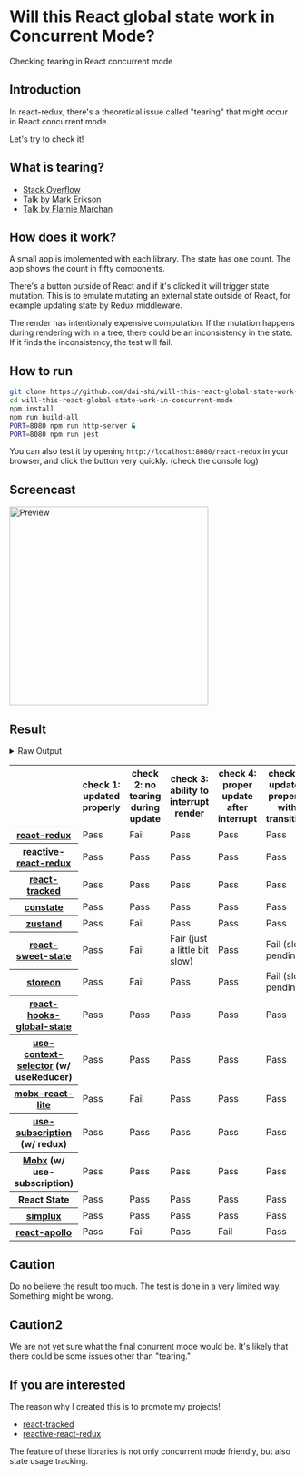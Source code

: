 # Will this React global state work in Concurrent Mode?

Checking tearing in React concurrent mode

## Introduction

In react-redux, there's a theoretical issue called "tearing"
that might occur in React concurrent mode.

Let's try to check it!

## What is tearing?

- [Stack Overflow](https://stackoverflow.com/questions/54891675/what-is-tearing-in-the-context-of-the-react-redux)
- [Talk by Mark Erikson](https://www.youtube.com/watch?v=yOZ4Ml9LlWE&t=933s)
- [Talk by Flarnie Marchan](https://www.youtube.com/watch?v=V1Ly-8Z1wQA&t=1079s)

## How does it work?

A small app is implemented with each library.
The state has one count.
The app shows the count in fifty components.

There's a button outside of React and
if it's clicked it will trigger state mutation.
This is to emulate mutating an external state outside of React,
for example updating state by Redux middleware.

The render has intentionaly expensive computation.
If the mutation happens during rendering with in a tree,
there could be an inconsistency in the state.
If it finds the inconsistency, the test will fail.

## How to run

```bash
git clone https://github.com/dai-shi/will-this-react-global-state-work-in-concurrent-mode.git
cd will-this-react-global-state-work-in-concurrent-mode
npm install
npm run build-all
PORT=8080 npm run http-server &
PORT=8080 npm run jest
```

You can also test it by opening `http://localhost:8080/react-redux`
in your browser, and click the button very quickly. (check the console log)

## Screencast

<img src="https://user-images.githubusercontent.com/490574/61502196-ce109200-aa0d-11e9-9efc-6203545d367c.gif" alt="Preview" width="350" />

## Result

<details>
<summary>Raw Output</summary>

```
  react-redux
    check with events from outside
      ✓ check 1: updated properly (3278ms)
      ✕ check 2: no tearing during update (22ms)
      ✓ check 3: ability to interrupt render (1ms)
      ✓ check 4: proper update after interrupt (1496ms)
    check with useTransaction
      ✓ check 5: updated properly with transition (2536ms)
      ✕ check 6: no tearing with transition (2ms)
      ✕ check 7: proper branching with transition (5430ms)
  reactive-react-redux
    check with events from outside
      ✓ check 1: updated properly (3182ms)
      ✓ check 2: no tearing during update (2ms)
      ✓ check 3: ability to interrupt render (1ms)
      ✓ check 4: proper update after interrupt (1361ms)
    check with useTransaction
      ✓ check 5: updated properly with transition (2476ms)
      ✓ check 6: no tearing with transition (5ms)
      ✕ check 7: proper branching with transition (7427ms)
  react-tracked
    check with events from outside
      ✓ check 1: updated properly (8379ms)
      ✓ check 2: no tearing during update (1ms)
      ✓ check 3: ability to interrupt render
      ✓ check 4: proper update after interrupt (2462ms)
    check with useTransaction
      ✓ check 5: updated properly with transition (3532ms)
      ✓ check 6: no tearing with transition (1ms)
      ✓ check 7: proper branching with transition (3716ms)
  constate
    check with events from outside
      ✓ check 1: updated properly (8146ms)
      ✓ check 2: no tearing during update
      ✓ check 3: ability to interrupt render
      ✓ check 4: proper update after interrupt (1134ms)
    check with useTransaction
      ✓ check 5: updated properly with transition (4692ms)
      ✓ check 6: no tearing with transition (1ms)
      ✓ check 7: proper branching with transition (4512ms)
  zustand
    check with events from outside
      ✓ check 1: updated properly (3257ms)
      ✕ check 2: no tearing during update (24ms)
      ✓ check 3: ability to interrupt render
      ✓ check 4: proper update after interrupt (1465ms)
    check with useTransaction
      ✓ check 5: updated properly with transition (2520ms)
      ✕ check 6: no tearing with transition (2ms)
      ✕ check 7: proper branching with transition (5425ms)
  react-sweet-state
    check with events from outside
      ✓ check 1: updated properly (11066ms)
      ✕ check 2: no tearing during update (1ms)
      ✕ check 3: ability to interrupt render (1ms)
      ✓ check 4: proper update after interrupt (2426ms)
    check with useTransaction
      ✕ check 5: updated properly with transition (3980ms)
      ✕ check 6: no tearing with transition (40ms)
      ✕ check 7: proper branching with transition (8695ms)
  storeon
    check with events from outside
      ✓ check 1: updated properly (3237ms)
      ✕ check 2: no tearing during update (21ms)
      ✓ check 3: ability to interrupt render
      ✓ check 4: proper update after interrupt (1476ms)
    check with useTransaction
      ✕ check 5: updated properly with transition (2646ms)
      ✓ check 6: no tearing with transition (19ms)
      ✕ check 7: proper branching with transition (7421ms)
  react-hooks-global-state
    check with events from outside
      ✓ check 1: updated properly (8373ms)
      ✓ check 2: no tearing during update (1ms)
      ✓ check 3: ability to interrupt render (1ms)
      ✓ check 4: proper update after interrupt (2447ms)
    check with useTransaction
      ✓ check 5: updated properly with transition (3531ms)
      ✓ check 6: no tearing with transition (4ms)
      ✓ check 7: proper branching with transition (3712ms)
  use-context-selector
    check with events from outside
      ✓ check 1: updated properly (8383ms)
      ✓ check 2: no tearing during update (1ms)
      ✓ check 3: ability to interrupt render
      ✓ check 4: proper update after interrupt (1349ms)
    check with useTransaction
      ✓ check 5: updated properly with transition (3551ms)
      ✓ check 6: no tearing with transition (1ms)
      ✓ check 7: proper branching with transition (3617ms)
  mobx-react-lite
    check with events from outside
      ✓ check 1: updated properly (2885ms)
      ✕ check 2: no tearing during update (1ms)
      ✓ check 3: ability to interrupt render (1ms)
      ✓ check 4: proper update after interrupt (1337ms)
    check with useTransaction
      ✓ check 5: updated properly with transition (2632ms)
      ✕ check 6: no tearing with transition (2ms)
      ✕ check 7: proper branching with transition (5565ms)
  use-subscription
    check with events from outside
      ✓ check 1: updated properly (8657ms)
      ✓ check 2: no tearing during update (1ms)
      ✓ check 3: ability to interrupt render
      ✓ check 4: proper update after interrupt (2378ms)
    check with useTransaction
      ✓ check 5: updated properly with transition (4595ms)
      ✓ check 6: no tearing with transition (1ms)
      ✕ check 7: proper branching with transition (7426ms)
  mobx-use-sub
    check with events from outside
      ✓ check 1: updated properly (8387ms)
      ✓ check 2: no tearing during update (1ms)
      ✓ check 3: ability to interrupt render
      ✓ check 4: proper update after interrupt (2444ms)
    check with useTransaction
      ✓ check 5: updated properly with transition (3646ms)
      ✓ check 6: no tearing with transition (2ms)
      ✕ check 7: proper branching with transition (6440ms)
  react-state
    check with events from outside
      ✓ check 1: updated properly (8404ms)
      ✓ check 2: no tearing during update (2ms)
      ✓ check 3: ability to interrupt render
      ✓ check 4: proper update after interrupt (2273ms)
    check with useTransaction
      ✓ check 5: updated properly with transition (3570ms)
      ✓ check 6: no tearing with transition (4ms)
      ✓ check 7: proper branching with transition (2522ms)
  simplux
    check with events from outside
      ✓ check 1: updated properly (8445ms)
      ✓ check 2: no tearing during update (1ms)
      ✓ check 3: ability to interrupt render
      ✓ check 4: proper update after interrupt (1139ms)
    check with useTransaction
      ✓ check 5: updated properly with transition (3561ms)
      ✓ check 6: no tearing with transition (6ms)
      ✕ check 7: proper branching with transition (5404ms)
  react-apollo
    check with events from outside
      ✓ check 1: updated properly (3380ms)
      ✕ check 2: no tearing during update (21ms)
      ✓ check 3: ability to interrupt render
      ✕ check 4: proper update after interrupt (5189ms)
    check with useTransaction
      ✓ check 5: updated properly with transition (3528ms)
      ✕ check 6: no tearing with transition (6ms)
      ✕ check 7: proper branching with transition (5455ms)
```

</details>

<table>
  <tr>
    <th></th>
    <th>check 1: updated properly</th>
    <th>check 2: no tearing during update</th>
    <th>check 3: ability to interrupt render</th>
    <th>check 4: proper update after interrupt</th>
    <th>check 5: updated properly with transition</th>
    <th>check 6: no tearing with transition</th>
    <th>check 7: proper branching with transition</th>
  </tr>

  <tr>
    <th><a href="https://react-redux.js.org">react-redux</a></th>
    <td>Pass</td>
    <td>Fail</td>
    <td>Pass</td>
    <td>Pass</td>
    <td>Pass</td>
    <td>Fail</td>
    <td>Fail</td>
  </tr>

  <tr>
    <th><a href="https://github.com/dai-shi/reactive-react-redux">reactive-react-redux</a></th>
    <td>Pass</td>
    <td>Pass</td>
    <td>Pass</td>
    <td>Pass</td>
    <td>Pass</td>
    <td>Pass</td>
    <td>Fail</td>
  </tr>

  </tr>
    <th><a href="https://react-tracked.js.org">react-tracked</a></th>
    <td>Pass</td>
    <td>Pass</td>
    <td>Pass</td>
    <td>Pass</td>
    <td>Pass</td>
    <td>Pass</td>
    <td>Pass</td>
  </tr>

  </tr>
    <th><a href="https://github.com/diegohaz/constate">constate</a></th>
    <td>Pass</td>
    <td>Pass</td>
    <td>Pass</td>
    <td>Pass</td>
    <td>Pass</td>
    <td>Pass</td>
    <td>Pass</td>
  </tr>

  </tr>
    <th><a href="https://github.com/react-spring/zustand">zustand</a></th>
    <td>Pass</td>
    <td>Fail</td>
    <td>Pass</td>
    <td>Pass</td>
    <td>Pass</td>
    <td>Fail</td>
    <td>Fail</td>
  </tr>

  </tr>
    <th><a href="https://github.com/atlassian/react-sweet-state">react-sweet-state</a></th>
    <td>Pass</td>
    <td>Fail</td>
    <td>Fair (just a little bit slow)</td>
    <td>Pass</td>
    <td>Fail (slow pending)</td>
    <td>Fail</td>
    <td>Fail</td>
  </tr>

  </tr>
    <th><a href="https://github.com/storeon/storeon">storeon</a></th>
    <td>Pass</td>
    <td>Fail</td>
    <td>Pass</td>
    <td>Pass</td>
    <td>Fail (slow pending)</td>
    <td>Pass</td>
    <td>Fail</td>
  </tr>

  </tr>
    <th><a href="https://github.com/dai-shi/react-hooks-global-state">react-hooks-global-state</a></th>
    <td>Pass</td>
    <td>Pass</td>
    <td>Pass</td>
    <td>Pass</td>
    <td>Pass</td>
    <td>Pass</td>
    <td>Pass</td>
  </tr>

  </tr>
    <th><a href="https://github.com/dai-shi/use-context-selector">use-context-selector</a> (w/ useReducer)</th>
    <td>Pass</td>
    <td>Pass</td>
    <td>Pass</td>
    <td>Pass</td>
    <td>Pass</td>
    <td>Pass</td>
    <td>Pass</td>
  </tr>

  </tr>
    <th><a href="https://github.com/mobxjs/mobx-react-lite">mobx-react-lite</a></th>
    <td>Pass</td>
    <td>Fail</td>
    <td>Pass</td>
    <td>Pass</td>
    <td>Pass</td>
    <td>Fail</td>
    <td>Fail</td>
  </tr>

  </tr>
    <th><a href="https://github.com/facebook/react/tree/master/packages/use-subscription">use-subscription</a> (w/ redux)</th>
    <td>Pass</td>
    <td>Pass</td>
    <td>Pass</td>
    <td>Pass</td>
    <td>Pass</td>
    <td>Pass</td>
    <td>Fail</td>
  </tr>

  <tr>
    <th><a href="https://mobx.js.org/">Mobx</a> (w/ use-subscription)</th>
    <td>Pass</td>
    <td>Pass</td>
    <td>Pass</td>
    <td>Pass</td>
    <td>Pass</td>
    <td>Pass</td>
    <td>Fail</td>
  </tr>
  <tr>
    <th>React State</th>
    <td>Pass</td>
    <td>Pass</td>
    <td>Pass</td>
    <td>Pass</td>
    <td>Pass</td>
    <td>Pass</td>
    <td>Pass</td>
  </tr>

  <tr>
    <th><a href="https://github.com/MrWolfZ/simplux">simplux</a></th>
    <td>Pass</td>
    <td>Pass</td>
    <td>Pass</td>
    <td>Pass</td>
    <td>Pass</td>
    <td>Pass</td>
    <td>Fail</td>
  </tr>

  <tr>
    <th><a href="https://github.com/apollographql/react-apollo">react-apollo</a></th>
    <td>Pass</td>
    <td>Fail</td>
    <td>Pass</td>
    <td>Fail</td>
    <td>Pass</td>
    <td>Fail</td>
    <td>Fail</td>
  </tr>
</table>

## Caution

Do no believe the result too much.
The test is done in a very limited way.
Something might be wrong.

## Caution2

We are not yet sure what the final conurrent mode would be.
It's likely that there could be some issues other than "tearing."

## If you are interested

The reason why I created this is to promote my projects!

- [react-tracked](https://github.com/dai-shi/react-tracked)
- [reactive-react-redux](https://github.com/dai-shi/reactive-react-redux)

The feature of these libraries is not only concurrent mode friendly,
but also state usage tracking.
